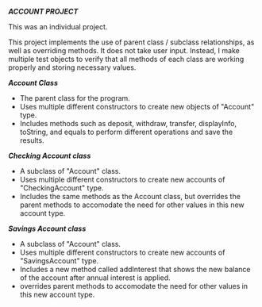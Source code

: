 ***ACCOUNT PROJECT***

This was an individual project.

This project implements the use of parent class / subclass relationships, as well as overriding methods. It does not take user input. Instead, I make multiple test
objects to verify that all methods of each class are working properly and storing necessary values.

***Account Class***

* The parent class for the program.
* Uses multiple different constructors to create new objects of "Account" type.
* Includes methods such as deposit, withdraw, transfer, displayInfo, toString, and equals to perform different operations and save the results.

***Checking Account class***

* A subclass of "Account" class.
* Uses multiple different constructors to create new accounts of "CheckingAccount" type.
* Includes the same methods as the Account class, but overrides the parent methods to accomodate the need for other values in this new account type.

***Savings Account class***

* A subclass of "Account" class.
* Uses multiple different constructors to create new accounts of "SavingsAccount" type.
* Includes a new method called addInterest that shows the new balance of the account after annual interest is applied.
* overrides parent methods to accomodate the need for other values in this new account type.
